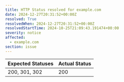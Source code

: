 ```yaml
---
title: HTTP Status resolved for example.com
date: 2024-12-27T20:31:52+00:00Z
resolved: True
resolvedWhen: 2024-12-27T20:31:52+00:00Z
resolvedStartTime: 2024-10-25T21:09:43.191474+00:00
severity: notice
affected:
  - example.com
section: issue
---
```


| Expected Statuses | Actual Status  |
|-------------------|----------------|
| 200, 301, 302 | 200 |
